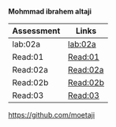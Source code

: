 **Mohmmad ibrahem altaji**

|Assessment    |Links                  |
|-----------   |---------              |
|lab:02a       |[lab:02a](./lab02a.md) |
|Read:01       |[Read:01](Read01.md)   |
|Read:02a      |[Read:02a](read02a.md) | 
|Read:02b      |[Read:02b](Read02b.md) | 
|Read:03       |[Read:03](Read03.md)   | 


https://github.com/moetaji
